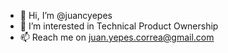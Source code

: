 - 👋 Hi, I’m @juancyepes
- 👀 I’m interested in Technical Product Ownership
- 📫 Reach me on juan.yepes.correa@gmail.com

<!---
juancyepes/juancyepes is a ✨ special ✨ repository because its `README.md` (this file) appears on your GitHub profile.
You can click the Preview link to take a look at your changes.
--->
